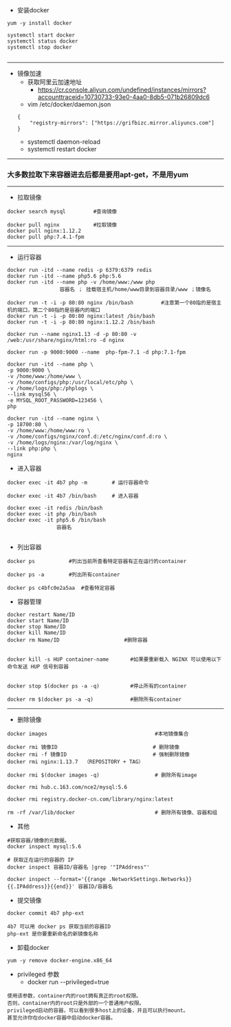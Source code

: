 - 安装docker
```
yum -y install docker

systemctl start docker
systemctl status docker
systemctl stop docker
 
```

----

- 镜像加速
  - 获取阿里云加速地址
    * https://cr.console.aliyun.com/undefined/instances/mirrors?accounttraceid=10730733-93e0-4aa0-8db5-071b26809dc6
  - vim /etc/docker/daemon.json
  ```
  {
      "registry-mirrors": ["https://grifbizc.mirror.aliyuncs.com"]
  }
  ```
   - systemctl daemon-reload
   - systemctl restart docker

----

### 大多数拉取下来容器进去后都是要用apt-get，不是用yum

----


- 拉取镜像
```
docker search mysql         #查询镜像

docker pull nginx           #拉取镜像
docker pull nginx:1.12.2
docker pull php:7.4.1-fpm
```

----

- 运行容器
```
docker run -itd --name redis -p 6379:6379 redis
docker run -itd --name php5.6 php:5.6
docker run -itd --name php -v /home/www:/www php
                 容器名 ； 挂载宿主机/home/www目录到容器目录/www ；镜像名
                 
docker run -t -i -p 80:80 nginx /bin/bash         #注意第一个80指的是宿主机的端口，第二个80指的是容器内的端口
docker run -t -i -p 80:80 nginx:latest /bin/bash
docker run -t -i -p 80:80 nginx:1.12.2 /bin/bash

docker run --name nginx1.13 -d -p 80:80 -v /web:/usr/share/nginx/html:ro -d nginx

docker run -p 9000:9000 --name  php-fpm-7.1 -d php:7.1-fpm

docker run -itd --name php \
-p 9000:9000 \
-v /home/www:/home/www \
-v /home/configs/php:/usr/local/etc/php \
-v /home/logs/php:/phplogs \
--link mysql56 \
-e MYSQL_ROOT_PASSWORD=123456 \
php

docker run -itd --name nginx \
-p 18700:80 \
-v /home/www:/home/www:ro \
-v /home/configs/nginx/conf.d:/etc/nginx/conf.d:ro \
-v /home/logs/nginx:/var/log/nginx \
--link php:php \
nginx

```


- 进入容器
```
docker exec -it 4b7 php -m        # 运行容器命令
 
docker exec -it 4b7 /bin/bash     # 进入容器

docker exec -it redis /bin/bash
docker exec -it php /bin/bash
docker exec -it php5.6 /bin/bash
                容器名
                
```

- 列出容器
```
docker ps           #列出当前所查看特定容器有正在运行的container

docker ps -a        #列出所有container

docker ps c4bfc0e2a5aa  #查看特定容器

```

- 容器管理
```
docker restart Name/ID
docker start Name/ID
docker stop Name/ID
docker kill Name/ID
docker rm Name/ID                     #删除容器


docker kill -s HUP container-name       #如果要重新载入 NGINX 可以使用以下命令发送 HUP 信号到容器


docker stop $(docker ps -a -q)          #停止所有的container

docker rm $(docker ps -a -q)            #删除所有container
```

----

- 删除镜像
```
docker images                                   #本地镜像集合

docker rmi 镜像ID	                              # 删除镜像
docker rmi -f 镜像ID                            # 强制删除镜像
docker rmi nginx:1.13.7  （REPOSITORY + TAG）

docker rmi $(docker images -q)                  # 删除所有image

docker rmi hub.c.163.com/nce2/mysql:5.6

docker rmi registry.docker-cn.com/library/nginx:latest

rm -rf /var/lib/docker                          # 删除所有镜像、容器和组
```


- 其他
```
#获取容器/镜像的元数据。
docker inspect mysql:5.6

# 获取正在运行的容器的 IP
docker inspect 容器ID/容器名 |grep '"IPAddress"'

docker inspect --format='{{range .NetworkSettings.Networks}}{{.IPAddress}}{{end}}' 容器ID/容器名
```

- 提交镜像
```
docker commit 4b7 php-ext

4b7 可以用 docker ps 获取当前的容器ID
php-ext 是你要重新命名的新镜像名称
```

- 卸载docker
```
yum -y remove docker-engine.x86_64
```

- privileged 参数
   - docker run --privileged=true
```
使用该参数，container内的root拥有真正的root权限。
否则，container内的root只是外部的一个普通用户权限。
privileged启动的容器，可以看到很多host上的设备，并且可以执行mount。
甚至允许你在docker容器中启动docker容器。
```
